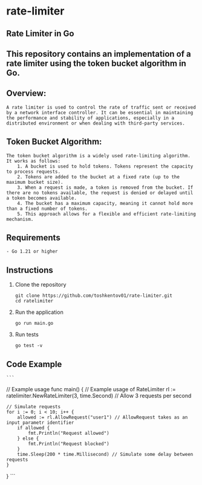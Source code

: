 # rate-limiter

## Rate Limiter in Go

## This repository contains an implementation of a rate limiter using the token bucket algorithm in Go.

## Overview:
    A rate limiter is used to control the rate of traffic sent or received by a network interface controller. It can be essential in maintaining the performance and stability of applications, especially in a distributed environment or when dealing with third-party services.

## Token Bucket Algorithm:
    The token bucket algorithm is a widely used rate-limiting algorithm. It works as follows:
        1. A bucket is used to hold tokens. Tokens represent the capacity to process requests.
        2. Tokens are added to the bucket at a fixed rate (up to the maximum bucket size).
        3. When a request is made, a token is removed from the bucket. If there are no tokens available, the request is denied or delayed until a token becomes available.
        4. The bucket has a maximum capacity, meaning it cannot hold more than a fixed number of tokens.
        5. This approach allows for a flexible and efficient rate-limiting mechanism.


## Requirements
    - Go 1.21 or higher

## Instructions

1. Clone the repository
    ```
    git clone https://github.com/toshkentov01/rate-limiter.git
    cd ratelimiter
    ```

2. Run the application
    ```
    go run main.go
    ```

3. Run tests
    ```
    go test -v
    ```

## Code Example
    ```
// Example usage
func main() {
	// Example usage of RateLimiter
	rl := ratelimiter.NewRateLimiter(3, time.Second) // Allow 3 requests per second

	// Simulate requests
	for i := 0; i < 10; i++ {
		allowed := rl.AllowRequest("user1") // AllowRequest takes as an input parametr identifier
		if allowed {
			fmt.Println("Request allowed")
		} else {
			fmt.Println("Request blocked")
		}
		time.Sleep(200 * time.Millisecond) // Simulate some delay between requests
	}
}
    ```